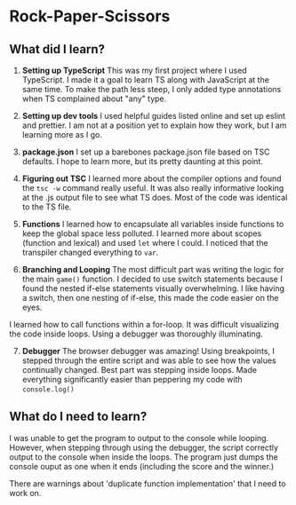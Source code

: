 # Rock-Paper-Scissors

## What did I learn?

1. **Setting up TypeScript**
   This was my first project where I used TypeScript. I made it a goal to learn TS along with JavaScript at the same time. To make the path less steep, I only added type annotations when TS complained about "any" type.

2. **Setting up dev tools**
   I used helpful guides listed online and set up eslint and prettier. I am not at a position yet to explain how they work, but I am learning more as I go.

3. **package.json**
   I set up a barebones package.json file based on TSC defaults. I hope to learn more, but its pretty daunting at this point.

4. **Figuring out TSC**
   I learned more about the compiler options and found the `tsc -w` command really useful. It was also really informative looking at the .js output file to see what TS does. Most of the code was identical to the TS file.

5. **Functions**
   I learned how to encapsulate all variables inside functions to keep the global space less polluted. I learned more about scopes (function and lexical) and used `let` where I could. I noticed that the transpiler changed everything to `var`.

6. **Branching and Looping**
   The most difficult part was writing the logic for the main `game()` function. I decided to use switch statements because I found the nested if-else statements visually overwhelming. I like having a switch, then one nesting of if-else, this made the code easier on the eyes.

I learned how to call functions within a for-loop. It was difficult visualizing the code inside loops. Using a debugger was thoroughly illuminating.

7. **Debugger**
   The browser debugger was amazing! Using breakpoints, I stepped through the entire script and was able to see how the values continually changed. Best part was stepping inside loops. Made everything significantly easier than peppering my code with `console.log()`

## What do I need to learn?

I was unable to get the program to output to the console while looping. However, when stepping through using the debugger, the script correctly output to the console when inside the loops. The program just dumps the console ouput as one when it ends (including the score and the winner.)

There are warnings about 'duplicate function implementation' that I need to work on.
